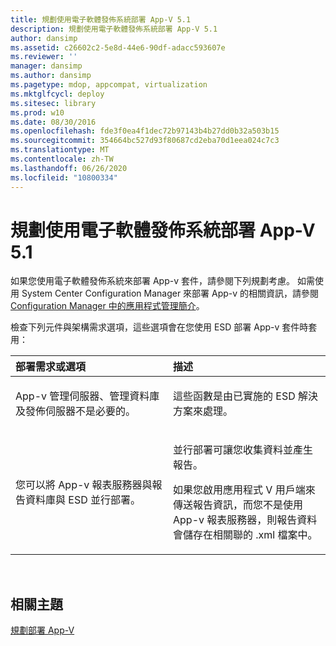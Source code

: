 ```yaml
---
title: 規劃使用電子軟體發佈系統部署 App-V 5.1
description: 規劃使用電子軟體發佈系統部署 App-V 5.1
author: dansimp
ms.assetid: c26602c2-5e8d-44e6-90df-adacc593607e
ms.reviewer: ''
manager: dansimp
ms.author: dansimp
ms.pagetype: mdop, appcompat, virtualization
ms.mktglfcycl: deploy
ms.sitesec: library
ms.prod: w10
ms.date: 08/30/2016
ms.openlocfilehash: fde3f0ea4f1dec72b97143b4b27dd0b32a503b15
ms.sourcegitcommit: 354664bc527d93f80687cd2eba70d1eea024c7c3
ms.translationtype: MT
ms.contentlocale: zh-TW
ms.lasthandoff: 06/26/2020
ms.locfileid: "10800334"
---
```

# 規劃使用電子軟體發佈系統部署 App-V 5.1


如果您使用電子軟體發佈系統來部署 App-v 套件，請參閱下列規劃考慮。 如需使用 System Center Configuration Manager 來部署 App-v 的相關資訊，請參閱[Configuration Manager 中的應用程式管理簡介](https://go.microsoft.com/fwlink/?LinkId=281816)。

檢查下列元件與架構需求選項，這些選項會在您使用 ESD 部署 App-v 套件時套用：

<table>
<colgroup>
<col width="50%" />
<col width="50%" />
</colgroup>
<thead>
<tr class="header">
<th align="left">部署需求或選項</th>
<th align="left">描述</th>
</tr>
</thead>
<tbody>
<tr class="odd">
<td align="left"><p>App-v 管理伺服器、管理資料庫及發佈伺服器不是必要的。</p></td>
<td align="left"><p>這些函數是由已實施的 ESD 解決方案來處理。</p></td>
</tr>
<tr class="even">
<td align="left"><p>您可以將 App-v 報表服務器與報告資料庫與 ESD 並行部署。</p></td>
<td align="left"><p>並行部署可讓您收集資料並產生報告。</p>
<p>如果您啟用應用程式 V 用戶端來傳送報告資訊，而您不是使用 App-v 報表服務器，則報告資料會儲存在相關聯的 .xml 檔案中。</p></td>
</tr>
</tbody>
</table>

 






## 相關主題


[規劃部署 App-V](planning-to-deploy-app-v51.md)

 

 





